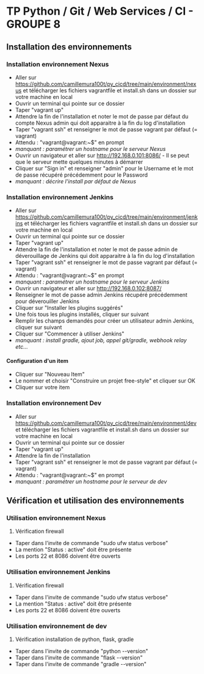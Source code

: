 # TP Python / Git / Web Services / CI - GROUPE 8

## Installation des environnements

### Installation environnement Nexus
* Aller sur https://github.com/camillemura100t/py_cicd/tree/main/environment/nexus et télécharger les fichiers vagrantfile et install.sh dans un dossier sur votre machine en local
* Ouvrir un terminal qui pointe sur ce dossier
* Taper "vagrant up"
* Attendre la fin de l'installation et noter le mot de passe par défaut du compte Nexus admin qui doit apparaitre à la fin du log d'installation
* Taper "vagrant ssh" et renseigner le mot de passe vagrant par défaut (= vagrant)
* Attendu : "vagrant@vagrant:~$" en prompt
* *manquant : paramétrer un hostname pour le serveur Nexus*
* Ouvrir un navigateur et aller sur http://192.168.0.101:8086/ - Il se peut que le serveur mette quelques minutes à démarrer
* Cliquer sur "Sign in" et renseigner "admin" pour le Username et le mot de passe récupéré précédemment pour le Password
* *manquant : décrire l'install par défaut de Nexus*

### Installation environnement Jenkins
* Aller sur https://github.com/camillemura100t/py_cicd/tree/main/environment/jenkins et télécharger les fichiers vagrantfile et install.sh dans un dossier sur votre machine en local
* Ouvrir un terminal qui pointe sur ce dossier
* Taper "vagrant up"
* Attendre la fin de l'installation et noter le mot de passe admin de déverouillage de Jenkins qui doit apparaitre à la fin du log d'installation
* Taper "vagrant ssh" et renseigner le mot de passe vagrant par défaut (= vagrant)
* Attendu : "vagrant@vagrant:~$" en prompt
* *manquant : paramétrer un hostname pour le serveur Jenkins*
* Ouvrir un navigateur et aller sur http://192.168.0.102:8087/
* Renseigner le mot de passe admin Jenkins récupéré précédemment pour déverouiller Jenkins
* Cliquer sur "Installer les plugins suggérés"
* Une fois tous les plugins installés, cliquer sur suivant
* Remplir les champs demandés pour créer un utilisateur admin Jenkins, cliquer sur suivant
* Cliquer sur "Commencer à utiliser Jenkins"
* *manquant : install gradle, ajout job, appel git/gradle, webhook relay etc...*

#### Configuration d'un item

* Cliquer sur "Nouveau Item"
* Le nommer et choisir "Construire un projet free-style" et cliquer sur OK
* Cliquer sur votre item

### Installation environnement Dev
* Aller sur https://github.com/camillemura100t/py_cicd/tree/main/environment/dev et télécharger les fichiers vagrantfile et install.sh dans un dossier sur votre machine en local
* Ouvrir un terminal qui pointe sur ce dossier
* Taper "vagrant up"
* Attendre la fin de l'installation
* Taper "vagrant ssh" et renseigner le mot de passe vagrant par défaut (= vagrant)
* Attendu : "vagrant@vagrant:~$" en prompt
* *manquant : paramétrer un hostname pour le serveur de dev*

## Vérification et utilisation des environnements
  
### Utilisation environnement Nexus

1. Vérification firewall
  * Taper dans l'invite de commande "sudo ufw status verbose"
  * La mention "Status : active" doit être présente
  * Les ports 22 et 8086 doivent être ouverts

### Utilisation environnement Jenkins

1. Vérification firewall
  * Taper dans l'invite de commande "sudo ufw status verbose"
  * La mention "Status : active" doit être présente
  * Les ports 22 et 8086 doivent être ouverts

### Utilisation environnement de dev

1. Vérification installation de python, flask, gradle
  * Taper dans l'invite de commande "python --version"
  * Taper dans l'invite de commande "flask --version"
  * Taper dans l'invite de commande "gradle --version"


